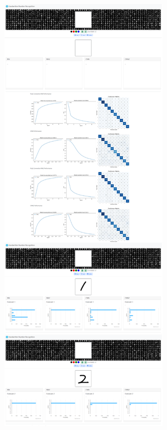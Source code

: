 ![](static/images/sample_screen.png)
![](static/images/sample_screen1.png)
![](static/images/sample_screen2.png)
